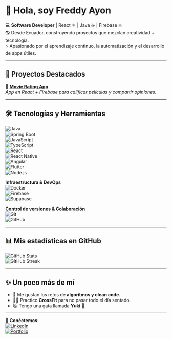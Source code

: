 # 👋 Hola, soy Freddy Ayon  

💻 **Software Developer** | React ⚛️ | Java ☕ | Firebase 🔥  
🌎 Desde Ecuador, construyendo proyectos que mezclan creatividad + tecnología.  
⚡ Apasionado por el aprendizaje continuo, la automatización y el desarrollo de apps útiles.  

---

## 🌟 Proyectos Destacados  

🚀 [**Movie Rating App**](https://github.com/tu-repo-movies)  
_App en React + Firebase para calificar películas y compartir opiniones._  

---

## 🛠️ Tecnologías y Herramientas  

![Java](https://img.shields.io/badge/Java-007396?logo=java&logoColor=white)  
![Spring Boot](https://img.shields.io/badge/Spring%20Boot-6DB33F?logo=springboot&logoColor=white)  
![JavaScript](https://img.shields.io/badge/JavaScript-F7DF1E?logo=javascript&logoColor=black)  
![TypeScript](https://img.shields.io/badge/TypeScript-3178C6?logo=typescript&logoColor=white)  
![React](https://img.shields.io/badge/React-61DAFB?logo=react&logoColor=black)  
![React Native](https://img.shields.io/badge/React%20Native-61DAFB?logo=react&logoColor=black)  
![Angular](https://img.shields.io/badge/Angular-DD0031?logo=angular&logoColor=white)  
![Flutter](https://img.shields.io/badge/Flutter-02569B?logo=flutter&logoColor=white)  
![Node.js](https://img.shields.io/badge/Node.js-339933?logo=node.js&logoColor=white)  

**Infraestructura & DevOps**  
![Docker](https://img.shields.io/badge/Docker-2496ED?logo=docker&logoColor=white)  
![Firebase](https://img.shields.io/badge/Firebase-FFCA28?logo=firebase&logoColor=black)  
![Supabase](https://img.shields.io/badge/Supabase-3ECF8E?logo=supabase&logoColor=white)  

**Control de versiones & Colaboración**  
![Git](https://img.shields.io/badge/Git-F05032?logo=git&logoColor=white)  
![GitHub](https://img.shields.io/badge/GitHub-181717?logo=github&logoColor=white)  


---

## 📊 Mis estadísticas en GitHub  

![GitHub Stats](https://github-readme-stats.vercel.app/api?username=TU_USUARIO&show_icons=true&theme=tokyonight)  
![GitHub Streak](https://streak-stats.demolab.com?user=TU_USUARIO&theme=tokyonight)  

---

## ✨ Un poco más de mí  

- 🎯 Me gustan los retos de **algoritmos y clean code**.  
- 🏋️‍♂️ Practico **CrossFit** para no pasar todo el día sentado.  
- 🐱 Tengo una gata llamada **Yuki** 🐾.  

---

💌 **Conéctemos**:  
[![LinkedIn](https://img.shields.io/badge/LinkedIn-blue?logo=linkedin&logoColor=white)](https://linkedin.com/in/tu-linkedin)  
[![Portfolio](https://img.shields.io/badge/Portfolio-black?logo=vercel&logoColor=white)](https://tusitio.com)  
